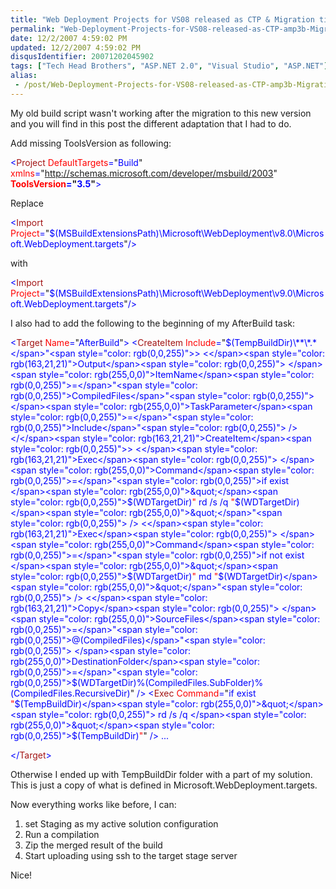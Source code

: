 ```yaml
---
title: "Web Deployment Projects for VS08 released as CTP & Migration tips"
permalink: "Web-Deployment-Projects-for-VS08-released-as-CTP-amp3b-Migration-tips"
date: 12/2/2007 4:59:02 PM
updated: 12/2/2007 4:59:02 PM
disqusIdentifier: 20071202045902
tags: ["Tech Head Brothers", "ASP.NET 2.0", "Visual Studio", "ASP.NET"]
alias:
 - /post/Web-Deployment-Projects-for-VS08-released-as-CTP-amp3b-Migration-tips.aspx/index.html
---
```

My old build script wasn't working after the migration to this new version and you will find in this post the different adaptation that I had to do.

Add missing ToolsVersion as following:
<!-- more -->
[](http://11011.net/software/vspaste)

<span style="color: rgb(0,0,255)"><</span><span style="color: rgb(163,21,21)">Project</span><span style="color: rgb(0,0,255)"> </span><span style="color: rgb(255,0,0)">DefaultTargets</span><span style="color: rgb(0,0,255)">=</span>"<span style="color: rgb(0,0,255)">Build</span>"<span style="color: rgb(0,0,255)"> 
         </span><span style="color: rgb(255,0,0)">xmlns</span><span style="color: rgb(0,0,255)">=</span>"<span style="color: rgb(0,0,255)">http://schemas.microsoft.com/developer/msbuild/2003</span>"<span style="color: rgb(0,0,255)"> 
         </span>**<span style="color: rgb(255,0,0)">ToolsVersion</span><span style="color: rgb(0,0,255)">=</span>"<span style="color: rgb(0,0,255)">3.5</span>"**<span style="color: rgb(0,0,255)">></span>

Replace

<span style="color: rgb(0,0,255)"><</span><span style="color: rgb(163,21,21)">Import</span><span style="color: rgb(0,0,255)"> </span><span style="color: rgb(255,0,0)">Project</span><span style="color: rgb(0,0,255)">=</span>"<span style="color: rgb(0,0,255)">$(MSBuildExtensionsPath)\Microsoft\WebDeployment\v8.0\Microsoft.WebDeployment.targets</span>"<span style="color: rgb(0,0,255)">/></span>

with

<span style="color: rgb(0,0,255)"><</span><span style="color: rgb(163,21,21)">Import</span><span style="color: rgb(0,0,255)"> </span><span style="color: rgb(255,0,0)">Project</span><span style="color: rgb(0,0,255)">=</span>"<span style="color: rgb(0,0,255)">$(MSBuildExtensionsPath)\Microsoft\WebDeployment\v9.0\Microsoft.WebDeployment.targets</span>"<span style="color: rgb(0,0,255)">/></span>

[](http://11011.net/software/vspaste)I also had to add the following to the beginning of my AfterBuild task:

<span style="color: rgb(0,0,255)"><</span><span style="color: rgb(163,21,21)">Target</span><span style="color: rgb(0,0,255)"> </span><span style="color: rgb(255,0,0)">Name</span><span style="color: rgb(0,0,255)">=</span>"<span style="color: rgb(0,0,255)">AfterBuild</span>"<span style="color: rgb(0,0,255)">>
  <</span><span style="color: rgb(163,21,21)">CreateItem</span><span style="color: rgb(0,0,255)"> </span><span style="color: rgb(255,0,0)">Include</span><span style="color: rgb(0,0,255)">=</span>"<span style="color: rgb(0,0,255)">$(TempBuildDir)\**\*.*</span>"<span style="color: rgb(0,0,255)">>
    <</span><span style="color: rgb(163,21,21)">Output</span><span style="color: rgb(0,0,255)"> </span><span style="color: rgb(255,0,0)">ItemName</span><span style="color: rgb(0,0,255)">=</span>"<span style="color: rgb(0,0,255)">CompiledFiles</span>"<span style="color: rgb(0,0,255)"> </span><span style="color: rgb(255,0,0)">TaskParameter</span><span style="color: rgb(0,0,255)">=</span>"<span style="color: rgb(0,0,255)">Include</span>"<span style="color: rgb(0,0,255)"> />     
  </</span><span style="color: rgb(163,21,21)">CreateItem</span><span style="color: rgb(0,0,255)">>
  <</span><span style="color: rgb(163,21,21)">Exec</span><span style="color: rgb(0,0,255)"> </span><span style="color: rgb(255,0,0)">Command</span><span style="color: rgb(0,0,255)">=</span>"<span style="color: rgb(0,0,255)">if exist </span><span style="color: rgb(255,0,0)">&quot;</span><span style="color: rgb(0,0,255)">$(WDTargetDir)</span><span style="color: rgb(255,0,0)">&quot;</span><span style="color: rgb(0,0,255)"> rd /s /q </span><span style="color: rgb(255,0,0)">&quot;</span><span style="color: rgb(0,0,255)">$(WDTargetDir)</span><span style="color: rgb(255,0,0)">&quot;</span>"<span style="color: rgb(0,0,255)"> />
  <</span><span style="color: rgb(163,21,21)">Exec</span><span style="color: rgb(0,0,255)"> </span><span style="color: rgb(255,0,0)">Command</span><span style="color: rgb(0,0,255)">=</span>"<span style="color: rgb(0,0,255)">if not exist </span><span style="color: rgb(255,0,0)">&quot;</span><span style="color: rgb(0,0,255)">$(WDTargetDir)</span><span style="color: rgb(255,0,0)">&quot;</span><span style="color: rgb(0,0,255)"> md </span><span style="color: rgb(255,0,0)">&quot;</span><span style="color: rgb(0,0,255)">$(WDTargetDir)</span><span style="color: rgb(255,0,0)">&quot;</span>"<span style="color: rgb(0,0,255)"> />
  <</span><span style="color: rgb(163,21,21)">Copy</span><span style="color: rgb(0,0,255)"> </span><span style="color: rgb(255,0,0)">SourceFiles</span><span style="color: rgb(0,0,255)">=</span>"<span style="color: rgb(0,0,255)">@(CompiledFiles)</span>"<span style="color: rgb(0,0,255)"> </span><span style="color: rgb(255,0,0)">DestinationFolder</span><span style="color: rgb(0,0,255)">=</span>"<span style="color: rgb(0,0,255)">$(WDTargetDir)\%(CompiledFiles.SubFolder)%(CompiledFiles.RecursiveDir)</span>"<span style="color: rgb(0,0,255)"> />
  <</span><span style="color: rgb(163,21,21)">Exec</span><span style="color: rgb(0,0,255)"> </span><span style="color: rgb(255,0,0)">Command</span><span style="color: rgb(0,0,255)">=</span>"<span style="color: rgb(0,0,255)">if exist </span><span style="color: rgb(255,0,0)">&quot;</span><span style="color: rgb(0,0,255)">$(TempBuildDir)</span><span style="color: rgb(255,0,0)">&quot;</span><span style="color: rgb(0,0,255)"> rd /s /q </span><span style="color: rgb(255,0,0)">&quot;</span><span style="color: rgb(0,0,255)">$(TempBuildDir)</span><span style="color: rgb(255,0,0)">&quot;</span>"<span style="color: rgb(0,0,255)"> />
</span><span style="color: rgb(0,0,255)">  ...</span>

<span style="color: rgb(0,0,255)"></</span><span style="color: rgb(163,21,21)">Target</span><span style="color: rgb(0,0,255)">></span>

[](http://11011.net/software/vspaste)Otherwise I ended up with TempBuildDir folder with a part of my solution. This is just a copy of what is defined in Microsoft.WebDeployment.targets.

Now everything works like before, I can:

1.  set Staging as my active solution configuration
2.  Run a compilation
3.  Zip the merged result of the build
4.  Start uploading using ssh to the target stage server


Nice!
